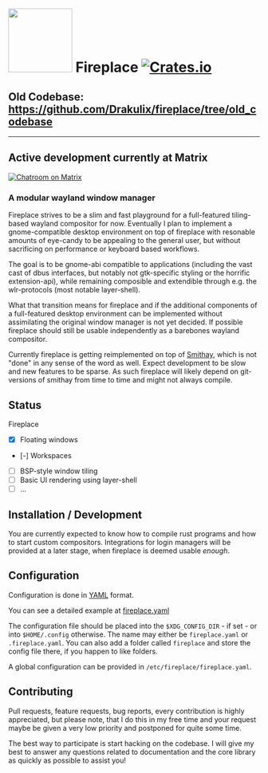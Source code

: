 # <img src="https://cdn.rawgit.com/Drakulix/fireplace/v1.0.0/assets/fireplace.svg" width="128"> Fireplace  [![Crates.io](https://img.shields.io/crates/l/fireplace_lib.svg)](https://github.com/Drakulix/fireplace_lib/blob/master/LICENSE) 

## Old Codebase: https://github.com/Drakulix/fireplace/tree/old_codebase

______

## Active development currently at Matrix
[![Chatroom on Matrix](https://img.shields.io/badge/chatroom-on%20matrix-green.svg)](https://matrix.to/#/#smithay:matrix.org)


### A modular wayland window manager

Fireplace strives to be a slim and fast playground for a full-featured tiling-based wayland compositor for now.
Eventually I plan to implement a gnome-compatible desktop environment on top of fireplace
with resonable amounts of eye-candy to be appealing to the general user,
but without sacrificing on performance or keyboard based workflows.

The goal is to be gnome-abi compatible to applications (including the vast cast of dbus interfaces, but notably not gtk-specific styling or the horrific extension-api), while remaining composible and extendible through e.g. the wlr-protocols (most notable layer-shell).

What that transition means for fireplace and if the additional components of a full-featured desktop environment can be implemented without assimilating the original window manager is not yet decided. If possible fireplace should still be usable independently as a barebones wayland compositor.

Currently fireplace is getting reimplemented on top of [Smithay](https://github.com/Smithay/smithay),
which is not "done" in any sense of the word as well. Expect development to be slow and new features to be sparse.
As such fireplace will likely depend on git-versions of smithay from time to time and might not always compile.

## Status

Fireplace

- [x] Floating windows
- [-] Workspaces
- [ ] BSP-style window tiling
- [ ] Basic UI rendering using layer-shell
- [ ] ...

## Installation / Development

You are currently expected to know how to compile rust programs and how to start custom compositors.
Integrations for login managers will be provided at a later stage, when fireplace is deemed usable *enough*.

## Configuration

Configuration is done in [YAML](http://www.yaml.org/spec/1.2/spec.html) format.

You can see a detailed example at [fireplace.yaml](https://github.com/Drakulix/fireplace/blob/master/fireplace.yaml)

The configuration file should be placed into the `$XDG_CONFIG_DIR` - if set - or
into `$HOME/.config` otherwise. The name may either be `fireplace.yaml` or
`.fireplace.yaml`. You can also add a folder called `fireplace` and store the config file there, if you happen to like folders.

A global configuration can be provided in `/etc/fireplace/fireplace.yaml`.


## Contributing

Pull requests, feature requests, bug reports, every contribution is highly appreciated,
but please note, that I do this in my free time and your request maybe be given a very low
priority and postponed for quite some time.

The best way to participate is start hacking on the codebase. I will give my best to answer
any questions related to documentation and the core library as quickly as possible to assist
you!